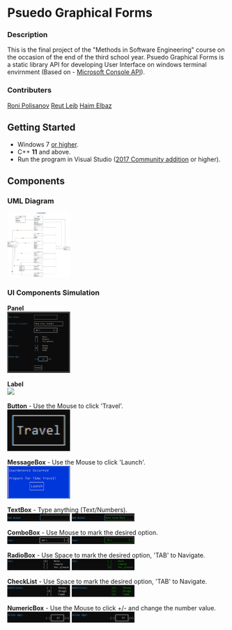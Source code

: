 # Psuedo Graphical Forms 

### Description
This is the final project of the "Methods in Software Engineering" course on the occasion of the end of the third school year.
Psuedo Graphical Forms is a static library API for developing User Interface on windows terminal envirnment (Based on -  [Microsoft Console API](https://docs.microsoft.com/en-us/windows/console/console-reference)).


### Contributers
 [Roni Polisanov](https://github.com/RoniPolisanov)
 [Reut Leib](https://github.com/ReutLeib)
 [Haim Elbaz](https://github.com/m0nkeykong/)
 
## Getting Started
-   Windows 7  <u> or higher</u>.
-   C++  **11**  and above.
-   Run the program in Visual Studio ([2017 Community addition](https://www.visualstudio.com/vs/whatsnew/) or higher).

## Components

### UML Diagram
<img src="/images/UML.png" width="144px"><br>

### UI Components Simulation
**Panel** <br>
<img src="/images/Panel.png" width="144px"/>

**Label** <br>
<img src="/images/Label.png" width="144px"/>

**Button** - Use the Mouse to click 'Travel'.<br>
<img src="/images/Button.png" width="144px"/>

**MessageBox** - Use the Mouse to click 'Launch'.<br>
<img src="/images/MessageBox.png" width="144px"/>

**TextBox** - Type anything (Text/Numbers).<br>
<img src="/images/TextBoxBefore.png" width="144px"/>
<img src="/images/TextBoxAfter.png" width="144px"/>

**ComboBox** - Use Mouse to mark the desired option.<br>
<img src="/images/ComboBoxBefore.png" width="144px"/>
<img src="/images/ComboBoxAfter.png" width="144px"/>

**RadioBox** - Use Space to mark the desired option, 'TAB' to Navigate.<br>
<img src="/images/RadioBoxBefore.png" width="144px"/>
<img src="/images/RadioBoxAfter.png" width="144px"/>

**CheckList** - Use Space to mark the desired option, 'TAB' to Navigate.<br>
<img src="/images/CheckListBefore.png" width="144px"/>
<img src="/images/CheckListAfter.png" width="144px"/>

**NumericBox** - Use the Mouse to click +/- and change the number value.<br>
<img src="/Images/NumericBoxBefore.png" width="144px"/>
<img src="/Images/NumericBoxAfter.png" width="144px"/>

